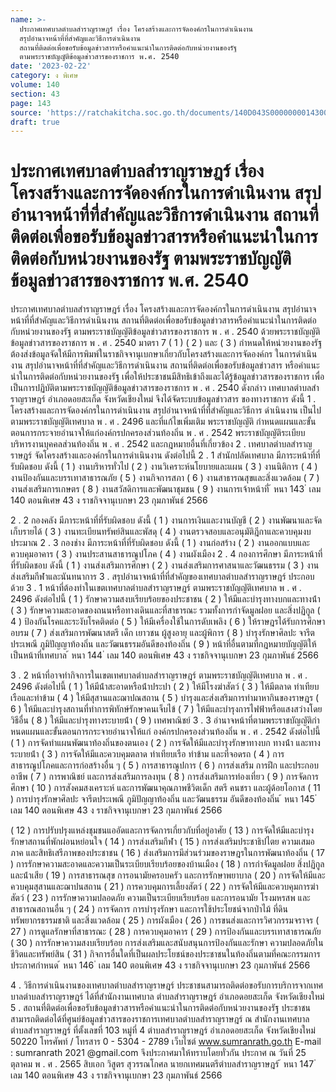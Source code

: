 ```yaml
---
name: >-
  ประกาศเทศบาลตำบลสำราญราษฎร์ เรื่อง โครงสร้างและการจัดองค์กรในการดำเนินงาน
  สรุปอำนาจหน้าที่ที่สำคัญและวิธีการดำเนินงาน
  สถานที่ติดต่อเพื่อขอรับข้อมูลข่าวสารหรือคำแนะนำในการติดต่อกับหน่วยงานของรัฐ
  ตามพระราชบัญญัติข้อมูลข่าวสารของราชการ พ.ศ. 2540
date: '2023-02-22'
category: ง พิเศษ
volume: 140
section: 43
page: 143
source: 'https://ratchakitcha.soc.go.th/documents/140D043S0000000014300.pdf'
draft: true
---
```


# ประกาศเทศบาลตำบลสำราญราษฎร์ เรื่อง โครงสร้างและการจัดองค์กรในการดำเนินงาน สรุปอำนาจหน้าที่ที่สำคัญและวิธีการดำเนินงาน สถานที่ติดต่อเพื่อขอรับข้อมูลข่าวสารหรือคำแนะนำในการติดต่อกับหน่วยงานของรัฐ ตามพระราชบัญญัติข้อมูลข่าวสารของราชการ พ.ศ. 2540

ประกาศเทศบาลตําบลสําราญราษฎร์ เรื่อง โครงสร้างและการจัดองค์กรในการดําเนินงาน สรุปอํานาจหน้าที่ที่สําคัญและวิธีการดําเนินงาน สถานที่ติดต่อเพื่อขอรับข้อมูลข่าวสารหรือคําแนะนําในการติดต่อกับหน่วยงานของรัฐ ตามพระราชบัญญัติข้อมูลข่าวสารของราชการ พ . ศ . 2540 ด้วยพระราชบัญญัติข้อมูลข่าวสารของราชการ พ . ศ . 2540 มาตรา 7 ( 1 ) ( 2 ) และ ( 3 ) กําหนดให้หน่วยงานของรัฐต้องส่งข้อมูลจัดให้มีการพิมพ์ในราชกิจจานุเบกษาเกี่ยวกับโครงสร้างและการจัดองค์กร ในการดําเนินงาน สรุปอํานาจหน้าที่ที่สําคัญและวิธีการดําเนินงาน สถานที่ติดต่อเพื่อขอรับข้อมูลข่าวสาร หรือคําแนะนําในการติดต่อกับหน่วยงานของรัฐ เพื่อให้ประชาชนมีสิทธิเข้าถึงและได้รู้ข้อมูลข่าวสารของราชการ เพื่อเป็นการปฏิบัติตามพระราชบัญญัติข้อมูลข่าวสารของราชการ พ . ศ . 2540 ดังกล่าว เทศบาลตําบลสําราญราษฎร์ อําเภอดอยสะเก็ด จังหวัดเชียงใหม่ จึงได้จัดระบบข้อมูลข่าวสาร ของทางราชการ ดังนี้ 1 . โครงสร้างและการจัดองค์กรในการดําเนินงาน สรุปอํานาจหน้าที่ที่สําคัญและวิธีการ ดําเนินงาน เป็นไปตามพระราชบัญญัติเทศบาล พ . ศ . 2496 และที่แก้ไขเพิ่มเติม พระราชบัญญัติ กําหนดแผนและขั้นตอนการกระจายอํานาจให้แก่องค์กรปกครองส่วนท้องถิ่น พ . ศ . 2542 พระราชบัญญัติระเบียบบริหารงานบุคคลส่วนท้องถิ่น พ . ศ . 2542 และกฎหมายอื่นที่เกี่ยวข้อง 2 . เทศบาลตําบลสําราญราษฎร์ จัดโครงสร้างและองค์กรในการดําเนินงาน ดังต่อไปนี้ 2 . 1 สํานักปลัดเทศบาล มีภาระหน้าที่ที่รับผิดชอบ ดังนี้ ( 1 ) งานบริหารทั่วไป ( 2 ) งานวิเคราะห์นโยบายและแผน ( 3 ) งานนิติการ ( 4 ) งานป้องกันและบรรเทาสาธารณภัย ( 5 ) งานกิจการสภา ( 6 ) งานสาธารณสุขและสิ่งแวดล้อม ( 7 ) งานส่งเสริมการเกษตร ( 8 ) งานสวัสดิการและพัฒนาชุมชน ( 9 ) งานการเจ้าหน้าที่ ้ หนา 143 ่ เลม 140 ตอนพิเศษ 43 ง ราชกิจจานุเบกษา 23 กุมภาพันธ์ 2566

2 . 2 กองคลัง มีภาระหน้าที่ที่รับผิดชอบ ดังนี้ ( 1 ) งานการเงินและงานบัญชี ( 2 ) งานพัฒนาและจัดเก็บรายได้ ( 3 ) งานทะเบียนทรัพย์สินและพัสดุ ( 4 ) งานตรวจสอบและอนุมัติฎีกาและควบคุมงบประมาณ 2 . 3 กองช่าง มีภาระหน้าที่ที่รับผิดชอบ ดังนี้ ( 1 ) งานก่อสร้าง ( 2 ) งานออกแบบและควบคุมอาคาร ( 3 ) งานประสานสาธารณูปโภค ( 4 ) งานผังเมือง 2 . 4 กองการศึกษา มีภาระหน้าที่ที่รับผิดชอบ ดังนี้ ( 1 ) งานส่งเสริมการศึกษา ( 2 ) งานส่งเสริมการศาสนาและวัฒนธรรม ( 3 ) งานส่งเสริมกีฬาและนันทนาการ 3 . สรุปอํานาจหน้าที่ที่สําคัญของเทศบาลตําบลสําราญราษฎร์ ประกอบด้วย 3 . 1 หน้าที่ต้องทําในเขตเทศบาลตําบลสําราญราษฎร์ ตามพระราชบัญญัติเทศบาล พ . ศ . 2496 ดังต่อไปนี้ ( 1 ) รักษาความสงบเรียบร้อยของประชาชน ( 2 ) ให้มีและบํารุงทางบกและทางน้ํา ( 3 ) รักษาความสะอาดของถนนหรือทางเดินและที่สาธารณะ รวมทั้งการกําจัดมูลฝอย และสิ่งปฏิกูล ( 4 ) ป้องกันโรคและระงับโรคติดต่อ ( 5 ) ให้มีเครื่องใช้ในการดับเพลิง ( 6 ) ให้ราษฎรได้รับการศึกษาอบรม ( 7 ) ส่งเสริมการพัฒนาสตรี เด็ก เยาวชน ผู้สูงอายุ และผู้พิการ ( 8 ) บํารุงรักษาศิลปะ จารีตประเพณี ภูมิปัญญาท้องถิ่น และวัฒนธรรมอันดีของท้องถิ่น ( 9 ) หน้าที่อื่นตามที่กฎหมายบัญญัติให้เป็นหน้าที่เทศบาล ้ หนา 144 ่ เลม 140 ตอนพิเศษ 43 ง ราชกิจจานุเบกษา 23 กุมภาพันธ์ 2566

3 . 2 หน้าที่อาจทํากิจการในเขตเทศบาลตําบลสําราญราษฎร์ ตามพระราชบัญญัติเทศบาล พ . ศ . 2496 ดังต่อไปนี้ ( 1 ) ให้มีน้ําสะอาดหรือน้ําประปา ( 2 ) ให้มีโรงฆ่าสัตว์ ( 3 ) ให้มีตลาด ท่าเทียบเรือและท่าข้าม ( 4 ) ให้มีสุสานและฌาปณสถาน ( 5 ) บํารุงและส่งเสริมการทํามาหากินของราษฎร ( 6 ) ให้มีและบํารุงสถานที่ทําการพิทักษ์รักษาคนเจ็บไข้ ( 7 ) ให้มีและบํารุงการไฟฟ้าหรือแสงสว่างโดยวิธีอื่น ( 8 ) ให้มีและบํารุงทางระบายน้ํา ( 9 ) เทศพาณิชย์ 3 . 3 อํานาจหน้าที่ตามพระราชบัญญัติกําหนดแผนและขั้นตอนการกระจายอํานาจให้แก่ องค์กรปกครองส่วนท้องถิ่น พ . ศ . 2542 ดังต่อไปนี้ ( 1 ) การจัดทําแผนพัฒนาท้องถิ่นของตนเอง ( 2 ) การจัดให้มีและบํารุงรักษาทางบก ทางน้ํา และทางระบายน้ํา ( 3 ) การจัดให้มีและควบคุมตลาด ท่าเทียบเรือ ท่าข้าม และที่จอดรถ ( 4 ) การสาธารณูปโภคและการก่อสร้างอื่น ๆ ( 5 ) การสาธารณูปการ ( 6 ) การส่งเสริม การฝึก และประกอบอาชีพ ( 7 ) การพาณิชย์ และการส่งเสริมการลงทุน ( 8 ) การส่งเสริมการท่องเที่ยว ( 9 ) การจัดการศึกษา ( 10 ) การสังคมสงเคราะห์ และการพัฒนาคุณภาพชีวิตเด็ก สตรี คนชรา และผู้ด้อยโอกาส ( 11 ) การบํารุงรักษาศิลปะ จารีตประเพณี ภูมิปัญญาท้องถิ่น และวัฒนธรรม อันดีของท้องถิ่น ้ หนา 145 ่ เลม 140 ตอนพิเศษ 43 ง ราชกิจจานุเบกษา 23 กุมภาพันธ์ 2566

( 12 ) การปรับปรุงแหล่งชุมชนแออัดและการจัดการเกี่ยวกับที่อยู่อาศัย ( 13 ) การจัดให้มีและบํารุงรักษาสถานที่พักผ่อนหย่อนใจ ( 14 ) การส่งเสริมกีฬา ( 15 ) การส่งเสริมประชาธิปไตย ความเสมอภาค และสิทธิเสรีภาพของประชาชน ( 16 ) ส่งเสริมการมีส่วนร่วมของราษฎรในการพัฒนาท้องถิ่น ( 17 ) การรักษาความสะอาดและความเป็นระเบียบเรียบร้อยของบ้านเมือง ( 18 ) การกําจัดมูลฝอย สิ่งปฏิกูล และน้ําเสีย ( 19 ) การสาธารณสุข การอนามัยครอบครัว และการรักษาพยาบาล ( 20 ) การจัดให้มีและควบคุมสุสานและฌาปนสถาน ( 21 ) การควบคุมการเลี้ยงสัตว์ ( 22 ) การจัดให้มีและควบคุมการฆ่าสัตว์ ( 23 ) การรักษาความปลอดภัย ความเป็นระเบียบเรียบร้อย และการอนามัย โรงมหรสพ และสาธารณสถานอื่น ๆ ( 24 ) การจัดการ การบํารุงรักษา และการใช้ประโยชน์จากป่าไม้ ที่ดินทรัพยากรธรรมชาติ และสิ่งแวดล้อม ( 25 ) การผังเมือง ( 26 ) การขนส่งและการวิศวกรรมจราจร ( 27 ) การดูแลรักษาที่สาธารณะ ( 28 ) การควบคุมอาคาร ( 29 ) การป้องกันและบรรเทาสาธารณภัย ( 30 ) การรักษาความสงบเรียบร้อย การส่งเสริมและสนับสนุนการป้องกันและรักษา ความปลอดภัยในชีวิตและทรัพย์สิน ( 31 ) กิจการอื่นใดที่เป็นผลประโยชน์ของประชาชนในท้องถิ่นตามที่คณะกรรมการ ประกาศกําหนด ้ หนา 146 ่ เลม 140 ตอนพิเศษ 43 ง ราชกิจจานุเบกษา 23 กุมภาพันธ์ 2566

4 . วิธีการดําเนินงานของเทศบาลตําบลสําราญราษฎร์ ประชาชนสามารถติดต่อขอรับการบริการจากเทศบาลตําบลสําราญราษฎร์ ได้ที่สํานักงานเทศบาล ตําบลสําราญราษฎร์ อําเภอดอยสะเก็ด จังหวัดเชียงใหม่ 5 . สถานที่ติดต่อเพื่อขอรับข้อมูลข่าวสารหรือคําแนะนําในการติดต่อกับหน่วยงานของรัฐ ประชาชนสามารถติดต่อได้ที่ศูนย์ข้อมูลข่าวสารของราชการเทศบาลตําบลสําราญราษฎร์ ณ สํานักงานเทศบาลตําบลสําราญราษฎร์ ที่ตั้งเลขที่ 103 หมู่ที่ 4 ตําบลสําราญราษฎร์ อําเภอดอยสะเก็ด จังหวัดเชียงใหม่ 50220 โทรศัพท์ / โทรสาร 0 - 5304 - 2789 เว็บไซต์ www.sumranrath.go.th E-mail : sumranrath 2021 @gmail.com จึงประกาศมาให้ทราบโดยทั่วกัน ประกาศ ณ วันที่ 25 ตุลาคม พ . ศ . 2565 สิบเอก วิสูตร สุวรรณโกศล นายกเทศมนตรีตําบลสําราญราษฎร์ ้ หนา 147 ่ เลม 140 ตอนพิเศษ 43 ง ราชกิจจานุเบกษา 23 กุมภาพันธ์ 2566
